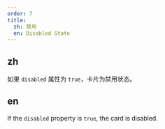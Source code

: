 ```yaml
---
order: 7
title:
  zh: 禁用
  en: Disabled State
---
```


## zh

如果 `disabled` 属性为 `true`，卡片为禁用状态。

## en

If the `disabled` property is `true`, the card is disabled.
